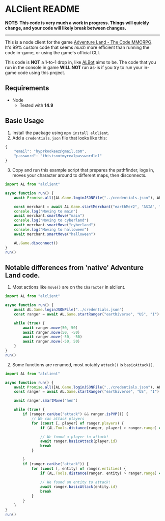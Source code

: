 # ALClient README

**NOTE: This code is very much a work in progress. Things will quickly change, and your code will likely break between changes.**

-----

This is a node client for the game [Adventure Land - The Code MMORPG](https://adventure.land). It's 99% custom code that seems *much* more efficient than running the code in-game, or using the game's official CLI.

This code is **NOT** a 1-to-1 drop in, like [ALBot](https://github.com/NexusNull/ALBot) aims to be. The code that you run in the console in game **WILL NOT** run as-is if you try to run your in-game code using this project.

## Requirements

* Node
  * Tested with **14.9**

## Basic Usage

1. Install the package using `npm install alclient`.
2. Add a `credentials.json` file that looks like this:

```javascript
{
    "email": "hyprkookeez@gmail.com",
    "password": "thisisnotmyrealpasswordlol"
}
```

3. Copy and run this example script that prepares the pathfinder, logs in, moves your character around to different maps, then disconnects.

```typescript
import AL from "alclient"

async function run() {
    await Promise.all([AL.Game.loginJSONFile("../credentials.json"), AL.Pathfinder.prepare()])

    const merchant = await AL.Game.startMerchant("earthMer2", "ASIA", "I")
    console.log("Moving to main")
    await merchant.smartMove("main")
    console.log("Moving to cyberland")
    await merchant.smartMove("cyberland")
    console.log("Moving to halloween")
    await merchant.smartMove("halloween")

    AL.Game.disconnect()
}
run()
```

## Notable differences from 'native' Adventure Land code.

1. Most actions like `move()` are on the `Character` in alclient.

```typescript
import AL from "alclient"

async function run() {
    await AL.Game.loginJSONFile("../credentials.json")
    const ranger = await AL.Game.startRanger("earthiverse", "US", "I")

    while (true) {
        await ranger.move(50, 50)
        await ranger.move(50, -50)
        await ranger.move(-50, -50)
        await ranger.move(-50, 50)
    }
}
run()
```

2. Some functions are renamed, most notably `attack()` is `basicAttack()`.

```typescript
import AL from "alclient"

async function run() {
    await Promise.all([AL.Game.loginJSONFile("../credentials.json"), AL.Pathfinder.prepare()])
    const ranger = await AL.Game.startRanger("earthiverse", "US", "I")

    await ranger.smartMove("hen")

    while (true) {
        if (ranger.canUse("attack") && ranger.isPVP()) {
            // We can attack players
            for (const [, player] of ranger.players) {
                if (AL.Tools.distance(ranger, player) > ranger.range) continue // Too far to attack

                // We found a player to attack!
                await ranger.basicAttack(player.id)
                break
            }

        }
        if (ranger.canUse("attack")) {
            for (const [, entity] of ranger.entities) {
                if (AL.Tools.distance(ranger, entity) > ranger.range) continue // Too far to attack
                
                // We found an entity to attack!
                await ranger.basicAttack(entity.id)
                break
            }
        }
    }
}
run()
```
